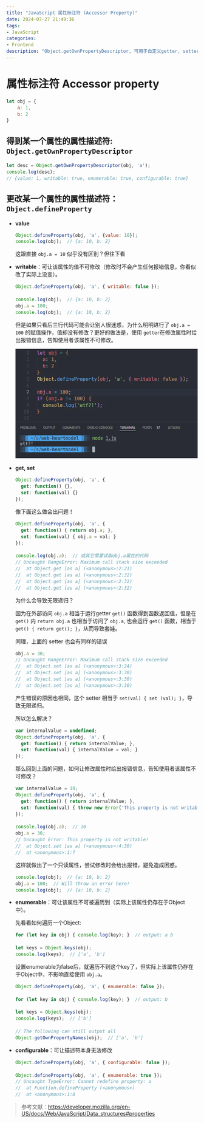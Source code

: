 ```yaml
---
title: "JavaScript 属性标注符 (Accessor Property)"
date: 2024-07-27 21:49:36
tags:
- JavaScript
categories:
- Frontend
description: "Object.getOwnPropertyDescriptor, 可用于自定义getter, setter等"
---
```


# 属性标注符 Accessor property

```javascript
let obj = {
	a: 1,
	b: 2
}
```

## 得到某一个属性的属性描述符: `Object.getOwnPropertyDescriptor`

```javascript
let desc = Object.getOwnPropertyDescriptor(obj, 'a');
console.log(desc);  
// {value: 1, writable: true, enumerable: true, configurable: true}
```

## 更改某一个属性的属性描述符：`Object.defineProperty`

  - **value**

    ```javascript
    Object.defineProperty(obj, 'a', {value: 10});
    console.log(obj);  // {a: 10, b: 2}
    ```

    这跟直接 `obj.a = 10` 似乎没有区别？但往下看

  - **writable**：可让该属性的值不可修改（修改时不会产生任何报错信息，你看似改了实际上没变）。

    ```javascript
    Object.defineProperty(obj, 'a', { writable: false });
    
    console.log(obj);  // {a: 10, b: 2}
    obj.a = 100;
    console.log(obj);  // {a: 10, b: 2}
    ```

    但是如果只看后三行代码可能会让别人很迷惑，为什么明明进行了 `obj.a = 100` 的赋值操作，值却没有修改？更好的做法是，使用 `getter`在修改属性时给出报错信息，告知使用者该属性不可修改。

    ![](49_js_accessor_property/image-20240615000132611.webp)

  - **get, set**

    ```javascript
    Object.defineProperty(obj, 'a', {
      get: function() {},
      set: function(val) {}
    });
    ```

    像下面这么做会出问题！

    ```javascript
    Object.defineProperty(obj, 'a', {
      get: function() { return obj.a; },
      set: function(val) { obj.a = val; }
    });
    
    console.log(obj.a);  // 或其它需要读取obj.a属性的代码
    // Uncaught RangeError: Maximum call stack size exceeded
    //  at Object.get [as a] (<anonymous>:2:21)
    //  at Object.get [as a] (<anonymous>:2:32)
    //  at Object.get [as a] (<anonymous>:2:32)
    //  at Object.get [as a] (<anonymous>:2:32)
    ```

    为什么会导致无限递归？

    因为在外部访问 `obj.a` 相当于运行getter `get()` 函数得到函数返回值，但是在`get()` 内 `return obj.a` 也相当于访问了 `obj.a`, 也会运行 `get()` 函数，相当于 `get() { return get(); }`，从而导致套娃。

    同理，上面的 setter 也会有同样的错误

    ```javascript
    obj.a = 30;
    // Uncaught RangeError: Maximum call stack size exceeded
    //  at Object.set [as a] (<anonymous>:3:24)
    //  at Object.set [as a] (<anonymous>:3:30)
    //  at Object.set [as a] (<anonymous>:3:30)
    //  at Object.set [as a] (<anonymous>:3:30)
    ```

    产生错误的原因也相同，这个 setter 相当于 `set(val) { set (val); }`，导致无限递归。 

    所以怎么解决？

    ```javascript
    var internalValue = undefined;
    Object.defineProperty(obj, 'a', {
      get: function() { return internalValue; },
      set: function(val) { internalValue = val; }
    });
    ```

    那么回到上面的问题，如何让修改属性时给出报错信息，告知使用者该属性不可修改？

    ```javascript
    var internalValue = 10;
    Object.defineProperty(obj, 'a', {
      get: function() { return internalValue; },
      set: function(val) { throw new Error('This property is not writable!') }
    });
    
    console.log(obj.a);  // 10
    obj.a = 30;
    // Uncaught Error: This property is not writable!
    //  at Object.set [as a] (<anonymous>:4:30)
    //  at <anonymous>:1:7
    ```

    这样就做出了一个只读属性，尝试修改时会给出报错，避免造成困惑。

    ```javascript
    console.log(obj);  // {a: 10, b: 2}
    obj.a = 100;  // Will throw an error here!
    console.log(obj);  // {a: 10, b: 2}
    ```

  - **enumerable**：可让该属性不可被遍历到（实际上该属性仍存在于Object中）。

    先看看如何遍历一个Object:

    ```javascript
    for (let key in obj) { console.log(key); }  // output: a b
    
    let keys = Object.keys(obj);
    console.log(keys);  // ['a', 'b']
    ```

    设置enumerable为false后，就遍历不到这个key了，但实际上该属性仍存在于Object中，不影响直接使用 `obj.a`。

    ```javascript
    Object.defineProperty(obj, 'a', { enumerable: false });
    
    for (let key in obj) { console.log(key); }  // output: b
    
    let keys = Object.keys(obj);
    console.log(keys);  // ['b']
    
    // The following can still output all
    Object.getOwnPropertyNames(obj);  // ['a', 'b']
    ```

  - **configurable**：可让描述符本身无法修改

    ```javascript
    Object.defineProperty(obj, 'a', { configurable: false });
    
    Object.defineProperty(obj, 'a', { enumerable: true });
    // Uncaught TypeError: Cannot redefine property: a
    //  at Function.defineProperty (<anonymous>)
    //  at <anonymous>:1:8
    ```

> 参考文献：https://developer.mozilla.org/en-US/docs/Web/JavaScript/Data_structures#properties


